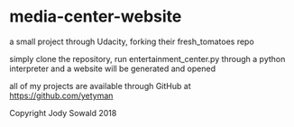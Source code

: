 # media-center-website
a small project through Udacity, forking their fresh_tomatoes repo

simply clone the repository, run entertainment_center.py through a python interpreter and a website will be generated and opened

all of my projects are available through GitHub at
https://github.com/yetyman

Copyright Jody Sowald 2018
